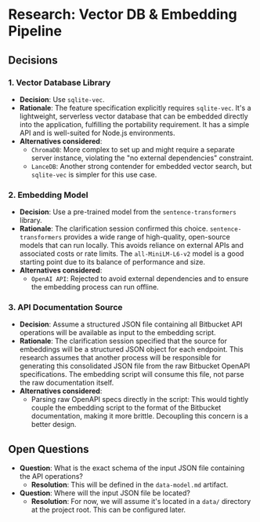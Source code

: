 # Research: Vector DB & Embedding Pipeline

## Decisions

### 1. Vector Database Library
- **Decision**: Use `sqlite-vec`.
- **Rationale**: The feature specification explicitly requires `sqlite-vec`. It's a lightweight, serverless vector database that can be embedded directly into the application, fulfilling the portability requirement. It has a simple API and is well-suited for Node.js environments.
- **Alternatives considered**: 
    - `ChromaDB`: More complex to set up and might require a separate server instance, violating the "no external dependencies" constraint.
    - `LanceDB`: Another strong contender for embedded vector search, but `sqlite-vec` is simpler for this use case.

### 2. Embedding Model
- **Decision**: Use a pre-trained model from the `sentence-transformers` library.
- **Rationale**: The clarification session confirmed this choice. `sentence-transformers` provides a wide range of high-quality, open-source models that can run locally. This avoids reliance on external APIs and associated costs or rate limits. The `all-MiniLM-L6-v2` model is a good starting point due to its balance of performance and size.
- **Alternatives considered**:
    - `OpenAI API`: Rejected to avoid external dependencies and to ensure the embedding process can run offline.

### 3. API Documentation Source
- **Decision**: Assume a structured JSON file containing all Bitbucket API operations will be available as input to the embedding script.
- **Rationale**: The clarification session specified that the source for embeddings will be a structured JSON object for each endpoint. This research assumes that another process will be responsible for generating this consolidated JSON file from the raw Bitbucket OpenAPI specifications. The embedding script will consume this file, not parse the raw documentation itself.
- **Alternatives considered**:
    - Parsing raw OpenAPI specs directly in the script: This would tightly couple the embedding script to the format of the Bitbucket documentation, making it more brittle. Decoupling this concern is a better design.

## Open Questions
- **Question**: What is the exact schema of the input JSON file containing the API operations?
  - **Resolution**: This will be defined in the `data-model.md` artifact.
- **Question**: Where will the input JSON file be located?
  - **Resolution**: For now, we will assume it's located in a `data/` directory at the project root. This can be configured later.
